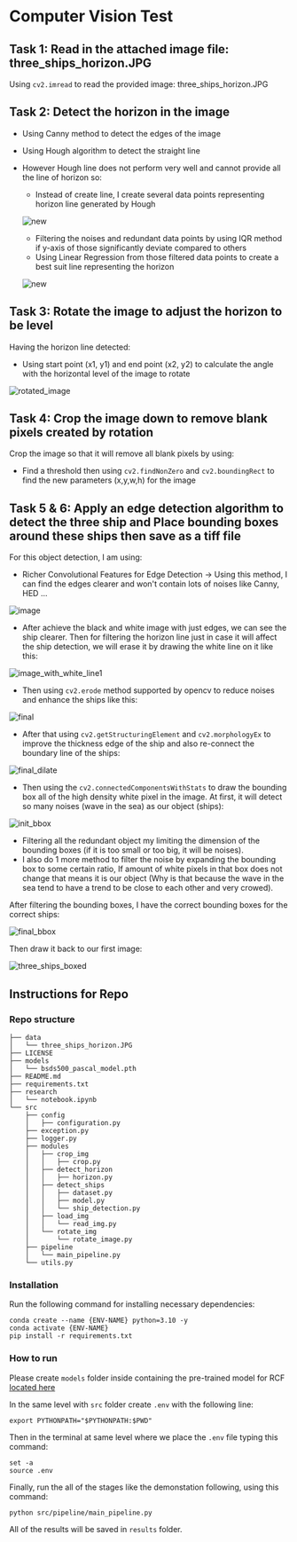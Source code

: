 # Computer Vision Test

## Task 1: Read in the attached image file: three_ships_horizon.JPG

Using `cv2.imread` to read the provided image: three_ships_horizon.JPG

## Task 2: Detect the horizon in the image

- Using Canny method to detect the edges of the image
- Using Hough algorithm to detect the straight line
- However Hough line does not perform very well and cannot provide all the line of horizon so:
    - Instead of create line, I create several data points representing horizon line generated by Hough

    ![new](https://github.com/user-attachments/assets/fd50e2c1-169f-4970-ad95-3b02d0455d3c)

    - Filtering the noises and redundant data points by using IQR method if y-axis of those significantly deviate compared to others
    - Using Linear Regression from those filtered data points to create a best suit line representing the horizon

    ![new](https://github.com/user-attachments/assets/f0970d0c-3ad8-4558-bc27-95ceae42a836)

## Task 3: Rotate the image to adjust the horizon to be level
Having the horizon line detected:
- Using start point (x1, y1) and end point (x2, y2) to calculate the angle with the horizontal level of the image to rotate

![rotated_image](https://github.com/user-attachments/assets/831ce688-592d-447b-85e8-18fe598458e8)

## Task 4: Crop the image down to remove blank pixels created by rotation
Crop the image so that it will remove all blank pixels by using:
- Find a threshold then using `cv2.findNonZero` and `cv2.boundingRect` to find the new parameters (x,y,w,h) for the image

## Task 5 & 6: Apply an edge detection algorithm to detect the three ship and Place bounding boxes around these ships then save as a tiff file
For this object detection, I am using:
- Richer Convolutional Features for Edge Detection -> Using this method, I can find the edges clearer and won't contain lots of noises like Canny, HED ...

![image](https://github.com/user-attachments/assets/01165288-7730-4afb-a1d2-1669e4a5df05)

- After achieve the black and white image with just edges, we can see the ship clearer. Then for filtering the horizon line just in case it will affect the ship detection, we will erase it by drawing the white line on it like this:

![image_with_white_line1](https://github.com/user-attachments/assets/9d555ddb-76d9-4045-a3ba-55ebd1a4eae7)

- Then using `cv2.erode` method supported by opencv to reduce noises and enhance the ships like this: 

![final](https://github.com/user-attachments/assets/63a0d287-1f6a-478c-bacd-a31c598e0481)

- After that using `cv2.getStructuringElement` and `cv2.morphologyEx` to improve the thickness edge of the ship and also re-connect the boundary line of the ships:

![final_dilate](https://github.com/user-attachments/assets/5bb1fedf-3a78-4ea2-83ff-41f21d1050dc)

- Then using the `cv2.connectedComponentsWithStats` to draw the bounding box all of the high density white pixel in the image. At first, it will detect so many noises (wave in the sea) as our object (ships):

![init_bbox](https://github.com/user-attachments/assets/19c9c112-dd74-4f80-bb0c-3b7cdb46a715)

- Filtering all the redundant object my limiting the dimension of the bounding boxes (if it is too small or too big, it will be noises). 
- I also do 1 more method to filter the noise by expanding the bounding box to some certain ratio, If amount of white pixels in that box does not change that means it is our object (Why is that because the wave in the sea tend to have a trend to be close to each other and very crowed).

After filtering the bounding boxes, I have the correct bounding boxes for the correct ships:

![final_bbox](https://github.com/user-attachments/assets/aa3b58d2-fc44-4b17-a5de-3e6cf2dc5609)

Then draw it back to our first image:

![three_ships_boxed](https://github.com/user-attachments/assets/220ab720-6a40-4923-af34-2282a73fef11)


## Instructions for Repo
### Repo structure
```
├── data
│   └── three_ships_horizon.JPG
├── LICENSE
├── models
│   └── bsds500_pascal_model.pth
├── README.md
├── requirements.txt
├── research
│   └── notebook.ipynb
└── src
    ├── config
    │   ├── configuration.py
    ├── exception.py
    ├── logger.py
    ├── modules
    │   ├── crop_img
    │   │   ├── crop.py
    │   ├── detect_horizon
    │   │   ├── horizon.py
    │   ├── detect_ships
    │   │   ├── dataset.py
    │   │   ├── model.py
    │   │   └── ship_detection.py
    │   ├── load_img
    │   │   └── read_img.py
    │   └── rotate_img
    │       └── rotate_image.py
    ├── pipeline
    │   └── main_pipeline.py
    └── utils.py
```

### Installation
Run the following command for installing necessary dependencies:
```
conda create --name {ENV-NAME} python=3.10 -y
conda activate {ENV-NAME}
pip install -r requirements.txt
```

### How to run
Please create `models` folder inside containing the pre-trained model for RCF [located here](https://drive.google.com/file/d/19EDBMFN6SBblOT8oOnf2lU0g8bshWiW8/view?usp=sharing)

In the same level with `src` folder create `.env` with the following line:
```
export PYTHONPATH="$PYTHONPATH:$PWD"
```

Then in the terminal at same level where we place the `.env` file typing this command: 
```
set -a
source .env
```

Finally, run the all of the stages like the demonstation following, using this command:
```
python src/pipeline/main_pipeline.py
```

All of the results will be saved in `results` folder.
